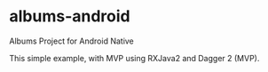 # albums-android
Albums Project for Android Native

This simple example, with MVP using RXJava2 and Dagger 2 (MVP).

